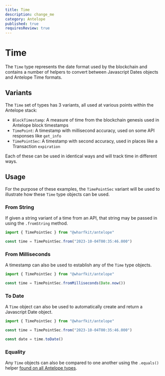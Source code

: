 ```yaml
---
title: Time
description: change_me
category: Antelope
published: true
requiresReview: true
---
```


# Time

The `Time` type represents the date format used by the blockchain and contains a number of helpers to convert between Javascript Dates objects and Antelope Time formats.

## Variants

The `Time` set of types has 3 variants, all used at various points within the Antelope stack:

- `BlockTimestamp`: A measure of time from the blockchain genesis used in Antelope block timestamps
- `TimePoint`: A timestamp with millisecond accuracy, used on some API responses like `get_info`
- `TimePointSec`: A timestamp with second accuracy, used in places like a Transaction `expiration`

Each of these can be used in identical ways and will track time in different ways.

## Usage

For the purpose of these examples, the `TimePointSec` variant will be used to illustrate how these `Time` type objects can be used.

### From String

If given a string variant of a time from an API, that string may be passed in using the `.fromString` method.

```ts
import { TimePointSec } from "@wharfkit/antelope"

const time = TimePointSec.from("2023-10-04T00:35:46.000")
```

### From Milliseconds

A timestamp can also be used to establish any of the `Time` type objects.

```ts
import { TimePointSec } from "@wharfkit/antelope"

const time = TimePointSec.fromMilliseconds(Date.now())
```

### To Date

A `Time` object can also be used to automatically create and return a Javascript Date object.

```ts
import { TimePointSec } from "@wharfkit/antelope"

const time = TimePointSec.from("2023-10-04T00:35:46.000")

const date = time.toDate()
```

### Equality

Any `Time` objects can also be compared to one another using the `.equals()` helper [found on all Antelope types](/docs/antelope/getting-started#equality).

